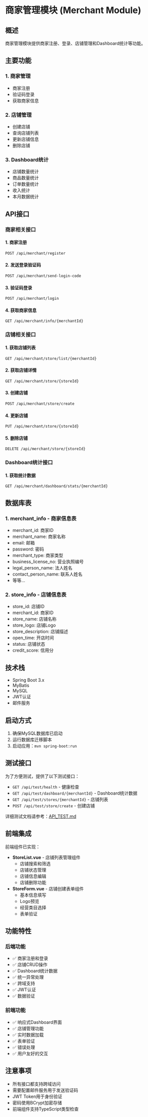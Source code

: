 # 商家管理模块 (Merchant Module)

## 概述
商家管理模块提供商家注册、登录、店铺管理和Dashboard统计等功能。

## 主要功能

### 1. 商家管理
- 商家注册
- 验证码登录
- 获取商家信息

### 2. 店铺管理
- 创建店铺
- 查询店铺列表
- 更新店铺信息
- 删除店铺

### 3. Dashboard统计
- 店铺数量统计
- 商品数量统计
- 订单数量统计
- 收入统计
- 本月数据统计

## API接口

### 商家相关接口

#### 1. 商家注册
```
POST /api/merchant/register
```

#### 2. 发送登录验证码
```
POST /api/merchant/send-login-code
```

#### 3. 验证码登录
```
POST /api/merchant/login
```

#### 4. 获取商家信息
```
GET /api/merchant/info/{merchantId}
```

### 店铺相关接口

#### 1. 获取店铺列表
```
GET /api/merchant/store/list/{merchantId}
```

#### 2. 获取店铺详情
```
GET /api/merchant/store/{storeId}
```

#### 3. 创建店铺
```
POST /api/merchant/store/create
```

#### 4. 更新店铺
```
PUT /api/merchant/store/{storeId}
```

#### 5. 删除店铺
```
DELETE /api/merchant/store/{storeId}
```

### Dashboard统计接口

#### 1. 获取统计数据
```
GET /api/merchant/dashboard/stats/{merchantId}
```

## 数据库表

### 1. merchant_info - 商家信息表
- merchant_id: 商家ID
- merchant_name: 商家名称
- email: 邮箱
- password: 密码
- merchant_type: 商家类型
- business_license_no: 营业执照编号
- legal_person_name: 法人姓名
- contact_person_name: 联系人姓名
- 等等...

### 2. store_info - 店铺信息表
- store_id: 店铺ID
- merchant_id: 商家ID
- store_name: 店铺名称
- store_logo: 店铺Logo
- store_description: 店铺描述
- open_time: 开店时间
- status: 店铺状态
- credit_score: 信用分

## 技术栈
- Spring Boot 3.x
- MyBatis
- MySQL
- JWT认证
- 邮件服务

## 启动方式
1. 确保MySQL数据库已启动
2. 运行数据库迁移脚本
3. 启动应用：`mvn spring-boot:run`

## 测试接口
为了方便测试，提供了以下测试接口：
- `GET /api/test/health` - 健康检查
- `GET /api/test/dashboard/{merchantId}` - Dashboard统计数据
- `GET /api/test/stores/{merchantId}` - 店铺列表
- `POST /api/test/store/create` - 创建店铺

详细测试文档请参考：[API_TEST.md](./API_TEST.md)

## 前端集成
前端组件已实现：
- **StoreList.vue** - 店铺列表管理组件
  - 店铺搜索和筛选
  - 店铺状态管理
  - 店铺信息编辑
  - 店铺删除功能
- **StoreForm.vue** - 店铺创建表单组件
  - 基本信息填写
  - Logo预览
  - 经营类目选择
  - 表单验证

## 功能特性
### 后端功能
- ✅ 商家注册和登录
- ✅ 店铺CRUD操作
- ✅ Dashboard统计数据
- ✅ 统一异常处理
- ✅ 跨域支持
- ✅ JWT认证
- ✅ 数据验证

### 前端功能
- ✅ 响应式Dashboard界面
- ✅ 店铺管理功能
- ✅ 实时数据加载
- ✅ 表单验证
- ✅ 错误处理
- ✅ 用户友好的交互

## 注意事项
- 所有接口都支持跨域访问
- 需要配置邮件服务用于发送验证码
- JWT Token用于身份验证
- 密码使用BCrypt加密存储
- 前端组件支持TypeScript类型检查 